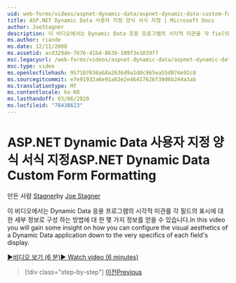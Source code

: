 ```yaml
---
uid: web-forms/videos/aspnet-dynamic-data/aspnet-dynamic-data-custom-form-formatting
title: ASP.NET Dynamic Data 사용자 지정 양식 서식 지정 | Microsoft Docs
author: JoeStagner
description: 이 비디오에서는 Dynamic Data 응용 프로그램의 시각적 미관을 각 fiel의 세부 사항에 맞게 구성 하는 방법에 대 한 몇 가지 정보를 얻을 수 있습니다.
ms.author: riande
ms.date: 12/11/2008
ms.assetid: acd329de-7676-41b4-8638-189f3e1039f7
msc.legacyurl: /web-forms/videos/aspnet-dynamic-data/aspnet-dynamic-data-custom-form-formatting
msc.type: video
ms.openlocfilehash: 957107636a68a2636d9a1d0c965ea55d074e92c8
ms.sourcegitcommit: e7e91932a6e91a63e2e46417626f39d6b244a3ab
ms.translationtype: MT
ms.contentlocale: ko-KR
ms.lasthandoff: 03/06/2020
ms.locfileid: "78438623"
---
```

# <a name="aspnet-dynamic-data-custom-form-formatting"></a><span data-ttu-id="42bfc-103">ASP.NET Dynamic Data 사용자 지정 양식 서식 지정</span><span class="sxs-lookup"><span data-stu-id="42bfc-103">ASP.NET Dynamic Data Custom Form Formatting</span></span>

<span data-ttu-id="42bfc-104">만든 사람 [Stagner](https://github.com/JoeStagner)</span><span class="sxs-lookup"><span data-stu-id="42bfc-104">by [Joe Stagner](https://github.com/JoeStagner)</span></span>

<span data-ttu-id="42bfc-105">이 비디오에서는 Dynamic Data 응용 프로그램의 시각적 미관를 각 필드의 표시에 대 한 세부 정보로 구성 하는 방법에 대 한 몇 가지 정보를 얻을 수 있습니다.</span><span class="sxs-lookup"><span data-stu-id="42bfc-105">In this video you will gain some insight on how you can configure the visual aesthetics of a Dynamic Data application down to the very specifics of each field's display.</span></span>

[<span data-ttu-id="42bfc-106">&#9654;비디오 보기 (6 분)</span><span class="sxs-lookup"><span data-stu-id="42bfc-106">&#9654; Watch video (6 minutes)</span></span>](https://channel9.msdn.com/Blogs/ASP-NET-Site-Videos/aspnet-dynamic-data-custom-form-formatting)

> [!div class="step-by-step"]
> [<span data-ttu-id="42bfc-107">이전</span><span class="sxs-lookup"><span data-stu-id="42bfc-107">Previous</span></span>](how-to-create-table-specific-custom-forms-in-an-aspnet-dynamic-data-application.md)
